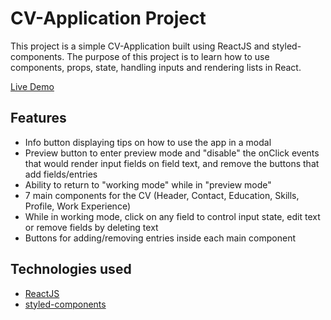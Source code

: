 # CV-Application Project

This project is a simple CV-Application built using ReactJS and styled-components. The purpose of this project is to learn how to use components, props, state, handling inputs and rendering lists in React.

[Live Demo](https://alleizon.github.io/cv-application/)

## Features

- Info button displaying tips on how to use the app in a modal
- Preview button to enter preview mode and "disable" the onClick events that would render input fields on field text, and remove the buttons that add fields/entries
- Ability to return to "working mode" while in "preview mode"
- 7 main components for the CV (Header, Contact, Education, Skills, Profile, Work Experience)
- While in working mode, click on any field to control input state, edit text or remove fields by deleting text
- Buttons for adding/removing entries inside each main component

## Technologies used

- [ReactJS](https://react.dev/)
- [styled-components](https://styled-components.com/)
